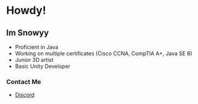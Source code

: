 # Howdy!
## Im Snowyy
- Proficient in Java
- Working on multiple certificates (Cisco CCNA, CompTIA A+, Java SE 8)
- Junior 3D artist
- Basic Unity Developer


### Contact Me
- [Discord](https://discord.gg/AwtUBZVvEt)


